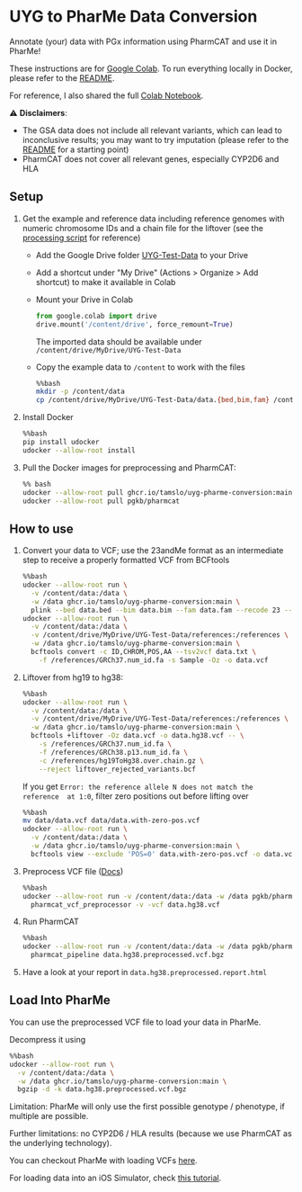 # UYG to PharMe Data Conversion

Annotate (your) data with PGx information using PharmCAT and use it in PharMe!

These instructions are for [Google Colab](https://colab.research.google.com/).
To run everything locally in Docker, please refer to the [README](README.md).

For reference, I also shared the full
[Colab Notebook](https://colab.research.google.com/drive/1n7c5Lu19GOkRmvu_teYvXPuHTvl4ZNnY?usp=sharing).

⚠️ **Disclaimers**:

* The GSA data does not include all relevant variants, which can lead to inconclusive results; you may want to
  try imputation (please refer to the [README](README.md) for a starting point)
* PharmCAT does not cover all relevant genes, especially CYP2D6 and HLA

## Setup

1. Get the example and reference data including reference genomes with numeric
   chromosome IDs and a chain file for the liftover (see the
   [processing script](data/scripts/download_reference_data.sh) for reference)
   * Add the Google Drive folder
     [UYG-Test-Data](https://drive.google.com/drive/folders/1u4p47bVK1Tzxo6qHbNOM6FO5xQkpRqJG?usp=share_link)
     to your Drive
   * Add a shortcut under "My Drive" (Actions > Organize > Add shortcut) to make
     it available in Colab
   * Mount your Drive in Colab

     ```python
     from google.colab import drive
     drive.mount('/content/drive', force_remount=True)
     ```

     The imported data should be available under
     `/content/drive/MyDrive/UYG-Test-Data`
   * Copy the example data to `/content` to work with the files

     ```bash
     %%bash
     mkdir -p /content/data
     cp /content/drive/MyDrive/UYG-Test-Data/data.{bed,bim,fam} /content/data

2. Install Docker

   ```bash
   %%bash
   pip install udocker
   udocker --allow-root install
   ```

3. Pull the Docker images for preprocessing and PharmCAT:

   ```bash
   %% bash
   udocker --allow-root pull ghcr.io/tamslo/uyg-pharme-conversion:main
   udocker --allow-root pull pgkb/pharmcat
   ```

## How to use

1. Convert your data to VCF; use the 23andMe format as an intermediate step to
   receive a properly formatted VCF from BCFtools

     ```bash
     %%bash
     udocker --allow-root run \
       -v /content/data:/data \
       -w /data ghcr.io/tamslo/uyg-pharme-conversion:main \
       plink --bed data.bed --bim data.bim --fam data.fam --recode 23 --out data
     udocker --allow-root run \
       -v /content/data:/data \
       -v /content/drive/MyDrive/UYG-Test-Data/references:/references \
       -w /data ghcr.io/tamslo/uyg-pharme-conversion:main \
       bcftools convert -c ID,CHROM,POS,AA --tsv2vcf data.txt \
         -f /references/GRCh37.num_id.fa -s Sample -Oz -o data.vcf
     ```

2. Liftover from hg19 to hg38:

   ```bash
   %%bash
   udocker --allow-root run \
     -v /content/data:/data \
     -v /content/drive/MyDrive/UYG-Test-Data/references:/references \
     -w /data ghcr.io/tamslo/uyg-pharme-conversion:main \
     bcftools +liftover -Oz data.vcf -o data.hg38.vcf -- \
       -s /references/GRCh37.num_id.fa \
       -f /references/GRCh38.p13.num_id.fa \
       -c /references/hg19ToHg38.over.chain.gz \
       --reject liftover_rejected_variants.bcf
   ```

   If you get
   `Error: the reference allele N does not match the reference  at 1:0`,
   filter zero positions out before lifting over

   ```bash
   %%bash
   mv data/data.vcf data/data.with-zero-pos.vcf
   udocker --allow-root run \
     -v /content/data:/data \
     -w /data ghcr.io/tamslo/uyg-pharme-conversion:main \
     bcftools view --exclude 'POS=0' data.with-zero-pos.vcf -o data.vcf
   ```

3. Preprocess VCF file ([Docs](https://pharmcat.org/using/VCF-Preprocessor/))

     ```bash
     %%bash
     udocker --allow-root run -v /content/data:/data -w /data pgkb/pharmcat \
       pharmcat_vcf_preprocessor -v -vcf data.hg38.vcf
     ```

4. Run PharmCAT

     ```bash
     %%bash
     udocker --allow-root run -v /content/data:/data -w /data pgkb/pharmcat \
       pharmcat_pipeline data.hg38.preprocessed.vcf.bgz
     ```

5. Have a look at your report in `data.hg38.preprocessed.report.html`

## Load Into PharMe

You can use the preprocessed VCF file to load your data in PharMe.

Decompress it using

```bash
%%bash
udocker --allow-root run \
  -v /content/data:/data \
  -w /data ghcr.io/tamslo/uyg-pharme-conversion:main \
  bgzip -d -k data.hg38.preprocessed.vcf.bgz
```

Limitation: PharMe will only use the first possible genotype / phenotype, if
multiple are possible.

Further limitations: no CYP2D6 / HLA results (because we use PharmCAT as the
underlying technology).

You can checkout PharMe with loading VCFs
[here](https://github.com/hpi-dhc/PharMe/tree/vcf-testing-branch).

For loading data into an iOS Simulator, check
[this tutorial](https://medium.com/@liwp.stephen/solution-how-to-get-files-in-files-app-in-ios-simulator-de1e9c9dc6fe).

